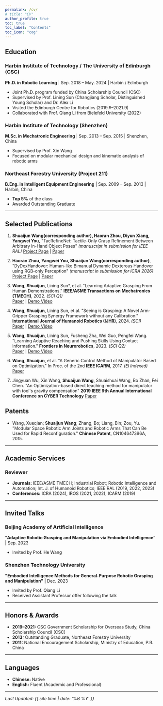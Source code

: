 ```yaml
---
permalink: /cv/
# title: "CV"
author_profile: true
toc: true
toc_label: "Contents"
toc_icon: "cog"
---
```

## Education
### Harbin Institute of Technology / The University of Edinburgh (CSC)
**Ph.D. in Robotic Learning** | Sep. 2018 – May. 2024 | Harbin / Edinburgh
- Joint Ph.D. program funded by China Scholarship Council (CSC)
- Supervised by Prof. Lining Sun (Changjiang Scholar, Distinguished Young Scholar) and Dr. Alex Li
- Visited the Edinburgh Centre for Robotics (2019.9–2021.9)
- Collaborated with Prof. Qiang Li from Bielefeld University (2022)
### Harbin Institute of Technology (Shenzhen)
**M.Sc. in Mechatronic Engineering** | Sep. 2013 – Sep. 2015 | Shenzhen, China
- Supervised by Prof. Xin Wang
- Focused on modular mechanical design and kinematic analysis of robotic arms
### Northeast Forestry University (Project 211)
**B.Eng. in Intelligent Equipment Engineering** | Sep. 2009 – Sep. 2013 | Harbin, China
- **Top 5%** of the class
- Awarded Outstanding Graduate
---
## Selected Publications
1. **Shuaijun Wang(corresponding author), Haoran Zhou, Diyun Xiang, Yangwei You**, "TacRefineNet: Tactile-Only Grasp Refinement Between Arbitrary In-Hand Object Poses" *(manuscript in submission for IEEE RAL)* 
    [Project Page](https://sites.google.com/view/tacrefinenet) | [Paper](https://arxiv.org/abs/2509.25746)

2. **Haoran Zhou, Yangwei You, Shuaijun Wang(corresponding author)**, "DyDexHandover: Human-like Bimanual Dynamic Dexterous Handover using RGB-only Perception"  *(manuscript in submission for ICRA 2026)* 
    [Project Page](https://sites.google.com/view/dydexhandover) | [Paper](https://arxiv.org/pdf/2509.17350)

3. **Wang, Shuaijun**, Lining Sun*, et al. "Learning Adaptive Grasping From Human Demonstrations." **IEEE/ASME Transactions on Mechatronics (TMECH)**, 2022. *(SCI Q1)*  
   [Paper](https://doi.org/10.1109/TMECH.2021.3132465) | [Demo Video](https://www.youtube.com/watch?v=lEpPlS7Pg58) 

4. **Wang, Shuaijun**, Lining Sun, et al. "Seeing is Grasping: A Novel Arm-Gripper Grasping Synergy Framework without any Calibration." **International Journal of Humanoid Robotics (IJHR)**, 2024. *(SCI)*  
   [Paper](https://doi.org/10.1142/S0219843623500330) | [Demo Video](https://www.bilibili.com/video/BV1tg4y1b7Qe/) 

5. **Wang, Shuaijun**, Lining Sun, Fusheng Zha, Wei Guo, Pengfei Wang. "Learning Adaptive Reaching and Pushing Skills Using Contact Information." **Frontiers in Neurorobotics**, 2023. *(SCI Q2)*  
   [Paper](https://doi.org/10.3389/fnbot.2023.1271607) | [Demo Video](https://www.bilibili.com/video/BV1Tk4y1g7Fr/) 

6. **Wang, Shuaijun**, et al. "A Generic Control Method of Manipulator Based on Optimization." In Proc. of the 2nd **IEEE ICARM**, 2017. *(EI Indexed)*  
   [Paper](https://doi.org/10.1109/ICARM.2017.8273211)

7. Jingyuan Wu, Xin Wang, **Shuaijun Wang**, Shuaishuai Wang, Bo Zhan, Fei Chen. "An Optimization-based direct teaching method for manipulator with tool's gravity compensation" **2019 IEEE 9th Annual International Conference on CYBER Technology**
    [Paper](https://doi.org/10.1109/CYBER46603.2019.9066773)

## Patents
- Wang, Xueqian; **Shuaijun Wang**; Zhang, Bo; Liang, Bin; Zou, Yu. "Modular Space Robotic Arm Joints and Robotic Arms That Can Be Used for Rapid Reconfiguration." **Chinese Patent**, CN104647396A, 2015.
---
## Academic Services
### Reviewer
- **Journals:** IEEE/ASME TMECH; Industrial Robot; Robotic Intelligence and Automation; Int. J. of Humanoid Robotics; IEEE RAL (2019, 2022, 2023)
- **Conferences:** ICRA (2024), IROS (2021, 2022), ICARM (2019)
---
## Invited Talks
### Beijing Academy of Artificial Intelligence
**"Adaptive Robotic Grasping and Manipulation via Embodied Intelligence"** | Sep. 2023
- Invited by Prof. He Wang
### Shenzhen Technology University
**"Embodied Intelligence Methods for General-Purpose Robotic Grasping and Manipulation"** | Dec. 2023
- Invited by Prof. Qiang Li
- Received Assistant Professor offer following the talk
---
## Honors & Awards
- **2019–2021:** CSC Government Scholarship for Overseas Study, China Scholarship Council (CSC)
- **2013:** Outstanding Graduate, Northeast Forestry University
- **2011:** National Encouragement Scholarship, Ministry of Education, P.R. China
---
## Languages
- **Chinese:** Native
- **English:** Fluent (Academic and Professional)
---
*Last Updated: {{ site.time | date: '%B %Y' }}*